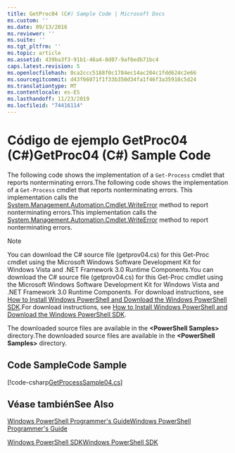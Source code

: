 ```yaml
---
title: GetProc04 (C#) Sample Code | Microsoft Docs
ms.custom: ''
ms.date: 09/13/2016
ms.reviewer: ''
ms.suite: ''
ms.tgt_pltfrm: ''
ms.topic: article
ms.assetid: 439ba3f3-91b1-46a4-8d07-9af6edb71bc4
caps.latest.revision: 5
ms.openlocfilehash: 0ca2ccc5188f0c1784ec14ac204c1fdd624c2e66
ms.sourcegitcommit: d43f66071f1f33b350d34fa1f46f3a35910c5d24
ms.translationtype: MT
ms.contentlocale: es-ES
ms.lasthandoff: 11/23/2019
ms.locfileid: "74416114"
---
```

# <a name="getproc04-c-sample-code"></a><span data-ttu-id="adb47-102">Código de ejemplo GetProc04 (C#)</span><span class="sxs-lookup"><span data-stu-id="adb47-102">GetProc04 (C#) Sample Code</span></span>

<span data-ttu-id="adb47-103">The following code shows the implementation of a `Get-Process` cmdlet that reports nonterminating errors.</span><span class="sxs-lookup"><span data-stu-id="adb47-103">The following code shows the implementation of a `Get-Process` cmdlet that reports nonterminating errors.</span></span> <span data-ttu-id="adb47-104">This implementation calls the [System.Management.Automation.Cmdlet.WriteError](/dotnet/api/System.Management.Automation.Cmdlet.WriteError) method to report nonterminating errors.</span><span class="sxs-lookup"><span data-stu-id="adb47-104">This implementation calls the [System.Management.Automation.Cmdlet.WriteError](/dotnet/api/System.Management.Automation.Cmdlet.WriteError) method to report nonterminating errors.</span></span>

> [!NOTE]
> <span data-ttu-id="adb47-105">You can download the C# source file (getprov04.cs) for this Get-Proc cmdlet using the Microsoft Windows Software Development Kit for Windows Vista and .NET Framework 3.0 Runtime Components.</span><span class="sxs-lookup"><span data-stu-id="adb47-105">You can download the C# source file (getprov04.cs) for this Get-Proc cmdlet using the Microsoft Windows Software Development Kit for Windows Vista and .NET Framework 3.0 Runtime Components.</span></span> <span data-ttu-id="adb47-106">For download instructions, see [How to Install Windows PowerShell and Download the Windows PowerShell SDK](/powershell/scripting/developer/installing-the-windows-powershell-sdk).</span><span class="sxs-lookup"><span data-stu-id="adb47-106">For download instructions, see [How to Install Windows PowerShell and Download the Windows PowerShell SDK](/powershell/scripting/developer/installing-the-windows-powershell-sdk).</span></span>
>
> <span data-ttu-id="adb47-107">The downloaded source files are available in the **\<PowerShell Samples>** directory.</span><span class="sxs-lookup"><span data-stu-id="adb47-107">The downloaded source files are available in the **\<PowerShell Samples>** directory.</span></span>

## <a name="code-sample"></a><span data-ttu-id="adb47-108">Code Sample</span><span class="sxs-lookup"><span data-stu-id="adb47-108">Code Sample</span></span>

[!code-csharp[GetProcessSample04.cs](../../../../powershell-sdk-samples/SDK-2.0/csharp/GetProcessSample04/GetProcessSample04.cs#L11-L98 "GetProcessSample04.cs")]

## <a name="see-also"></a><span data-ttu-id="adb47-109">Véase también</span><span class="sxs-lookup"><span data-stu-id="adb47-109">See Also</span></span>

[<span data-ttu-id="adb47-110">Windows PowerShell Programmer's Guide</span><span class="sxs-lookup"><span data-stu-id="adb47-110">Windows PowerShell Programmer's Guide</span></span>](./windows-powershell-programmer-s-guide.md)

[<span data-ttu-id="adb47-111">Windows PowerShell SDK</span><span class="sxs-lookup"><span data-stu-id="adb47-111">Windows PowerShell SDK</span></span>](../windows-powershell-reference.md)
